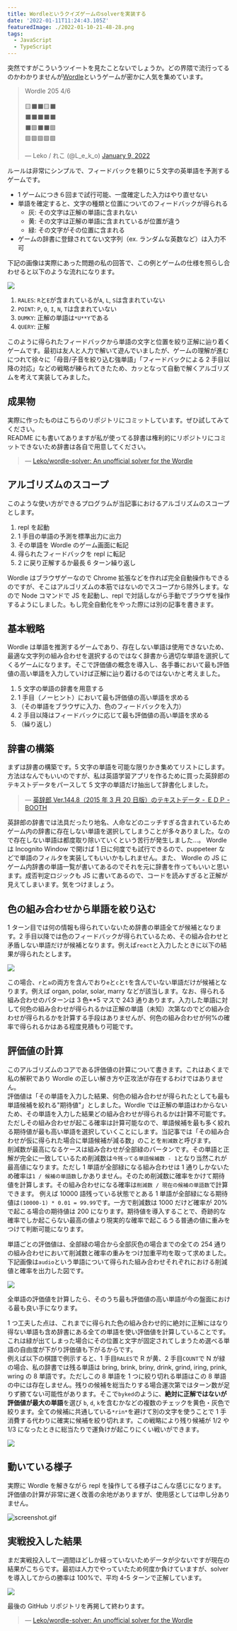 ```yaml
---
title: Wordleというクイズゲームのsolverを実装する
date: '2022-01-11T11:24:43.105Z'
featuredImage: ./2022-01-10-21-48-28.png
tags:
  - JavaScript
  - TypeScript
---
```


突然ですがこういうツイートを見たことないでしょうか。どの界隈で流行ってるのかわかりませんが[Wordle](https://www.powerlanguage.co.uk/wordle/)というゲームが密かに人気を集めています。

<blockquote class="twitter-tweet"><p lang="en" dir="ltr">Wordle 205 4/6<br><br>🟨⬛⬛🟨⬛<br>⬛⬛⬛⬛⬛<br>⬛🟩⬛⬛🟩<br>🟩🟩🟩🟩🟩</p>&mdash; Leko / れこ (@L_e_k_o) <a href="https://twitter.com/L_e_k_o/status/1480210232433278981?ref_src=twsrc%5Etfw">January 9, 2022</a></blockquote> <script async src="https://platform.twitter.com/widgets.js" charset="utf-8"></script>

ルールは非常にシンプルで、フィードバックを頼りに５文字の英単語を予測するゲームです。

- 1 ゲームにつき６回まで試行可能、一度確定した入力はやり直せない
- 単語を確定すると、文字の種類と位置についてのフィードバックが得られる
  - 灰: その文字は正解の単語に含まれない
  - 黄: その文字は正解の単語に含まれているが位置が違う
  - 緑: その文字がその位置に含まれる
- ゲームの辞書に登録されてない文字列（ex. ランダムな英数など）は入力不可

下記の画像は実際にあった問題の私の回答で、この例とゲームの仕様を照らし合わせると以下のような流れになります。

![](./2022-01-10-21-48-28.png)

1. `RALES`: `R`と`E`が含まれているが`A`, `L`, `S`は含まれていない
2. `POINT`: `P`, `O`, `I`, `N`, `T`は含まれていない
3. `DUMKY`: 正解の単語は`*U**Y`である
4. `QUERY`: 正解

このように得られたフィードバックから単語の文字と位置を絞り正解に辿り着くゲームです。最初は友人と人力で解いて遊んでいましたが、ゲームの理解が進むにつれて徐々に「母音/子音を絞り込む強単語」「フィードバックによる 2 手目以降の対応」などの戦略が練られてきたため、カッとなって自動で解くアルゴリズムを考えて実装してみました。

## 成果物

実際に作ったものはこちらのリポジトリにコミットしています。ぜひ試してみてください。  
README にも書いてありますが私が使ってる辞書は権利的にリポジトリにコミットできないため辞書は各自で用意してください。

> &mdash; [Leko/wordle-solver: An unofficial solver for the Wordle](https://github.com/Leko/wordle-solver)

## アルゴリズムのスコープ

このような使い方ができるプログラムが当記事におけるアルゴリズムのスコープとします。

1. repl を起動
2. 1 手目の単語の予測を標準出力に出力
3. その単語を Wordle のゲーム画面に転記
4. 得られたフィードバックを repl に転記
5. 2 に戻り正解するか最長 6 ターン繰り返し

Wordle はブラウザゲーなので Chrome 拡張などを作れば完全自動操作もできるのですが、そこはアルゴリズムの本筋ではないのでスコープから除外します。なので Node コマンドで JS を起動し、repl で対話しながら手動でブラウザを操作するようにしました。もし完全自動化をやった際には別の記事を書きます。

## 基本戦略

Wordle は単語を推測するゲームであり、存在しない単語は使用できないため、最適な文字列の組み合わせを選択するのではなく辞書から適切な単語を選択してくるゲームになります。そこで評価値の概念を導入し、各手番において最も評価値の高い単語を入力していけば正解に辿り着けるのではないかと考えました。

1. 5 文字の単語の辞書を用意する
2. 1 手目（ノーヒント）において最も評価値の高い単語を求める
3. （その単語をブラウザに入力、色のフィードバックを入力）
4. 2 手目以降はフィードバックに応じて最も評価値の高い単語を求める
5. （繰り返し）

## 辞書の構築

まずは辞書の構築です。5 文字の単語を可能な限りかき集めてリストにします。方法はなんでもいいのですが、私は英語学習アプリを作るために買った英辞郎のテキストデータをパースして 5 文字の単語だけ抽出して辞書化しました。

> &mdash; [英辞郎 Ver.144.8（2015 年 3 月 20 日版）のテキストデータ - ＥＤＰ - BOOTH](https://booth.pm/ja/items/777563)

英辞郎の辞書では法具だったり地名、人命などのニッチすぎる含まれているためゲーム内の辞書に存在しない単語を選択してしまうことが多々ありました。なので存在しない単語は都度取り除いていくという苦行が発生しました...。
Wordle は Incognito Window で開けば 1 日に何度でも試行できるので、puppeteer などで単語のフィルタを実装してもいいかもしれません。また、 Wordle の JS にゲーム内辞書の単語一覧が書いてあるのでそれを元に辞書を作ってもいいと思います。成否判定ロジックも JS に書いてあるので、コードを読みすぎると正解が見えてしまいます。気をつけましょう。

## 色の組み合わせから単語を絞り込む

1 ターン目では何の情報も得られていないため辞書の単語全てが候補となります。2 手目以降では色のフィードバックが得られているため、その組み合わせと矛盾しない単語だけが候補となります。例えば`react`と入力したときに以下の結果が得られたとします。

![](2022-01-16-16-16-32.png)

この場合、`r`と`a`の両方を含んでおり`e`と`c`と`t`を含んでいない単語だけが候補となります。例えば organ, polar, solar, marry などが該当します。なお、得られる組み合わせのパターンは 3 色\*\*5 マスで 243 通りあります。入力した単語に対して何色の組み合わせが得られるかは正解の単語（未知）次第なのでどの組み合わせが得られるかを計算する手段はありませんが、何色の組み合わせが何%の確率で得られるかはある程度見積もり可能です。

## 評価値の計算

このアルゴリズムのコアである評価値の計算について書きます。これはあくまで私の解釈であり Wordle の正しい解き方や正攻法が存在するわけではありません。  
評価値は「その単語を入力した結果、何色の組み合わせが得られたとしても最も単語候補を絞れる"期待値"」としました。Wordle では正解の単語はわからないため、その単語を入力した結果どの組み合わせが得られるかは計算不可能です。ただしその組み合わせが起こる確率は計算可能なので、単語候補を最も多く絞れる期待値が最も高い単語を選択していくことにします。当記事では「その組み合わせが仮に得られた場合に単語候補が減る数」のことを`削減数`と呼びます。  
削減数が最高になるケースは組み合わせが全部緑のパータンです。その単語と正解が完全に一致しているため削減数は`今残ってる単語候補数 - 1`となり当然これが最高値になります。ただし 1 単語が全部緑になる組み合わせは 1 通りしかないため確率は`1 / 候補の単語数`しかありません。そのため削減数に確率をかけて期待値を計算します。その組み合わせになる確率は`削減数 / 現在の候補の単語数`で計算できます。
例えば 10000 語残っている状態でとある 1 単語が全部緑になる期待値は`(10000-1) * 0.01 = 99.99`です。一方で削減数は 1000 だけど確率が 20%で起こる場合の期待値は 200 になります。期待値を導入することで、奇跡的な確率でしか起こらない最高の値より現実的な確率で起こるうる普通の値に重みをつけて判断可能になります。

単語ごとの評価値は、全部緑の場合から全部灰色の場合までの全ての 254 通りの組み合わせにおいて削減数と確率の重みをつけ加重平均を取って求めました。下記画像は`audio`という単語について得られた組み合わせそれぞれにおける削減値と確率を出力した図です。

![](2022-01-16-16-48-53.png)

全単語の評価値を計算したら、そのうち最も評価値の高い単語が今の盤面における最も良い手になります。

1 つ工夫した点は、これまでに得られた色の組み合わせ的に絶対に正解にはなり得ない単語も含め辞書にある全ての単語を使い評価値を計算していることです。これは緑が出てしまった場合にその位置と文字が固定されてしまうため選べる単語の自由度が下がり評価値も下がるからです。  
例えば以下の棋譜で例示すると、1 手目`RALES`で R が黄、2 手目`COUNT`で N が緑の場合、私の辞書では残る単語は bring, brink, briny, drink, grind, iring, prink, wring の 8 単語です。ただしこの 8 単語を 1 つに絞り切れる単語はこの 8 単語の中には存在しません。残りの候補を総当たりする場合運次第ではターン数が足りず勝てない可能性があります。そこで`byked`のように、**絶対に正解ではないが評価値が最大の単語**を選び `b`, `d`, `k`を含むかなどの複数のチェックを黄色・灰色で絞ります。全ての候補に共通している`*rin*`を避けて別の文字を使うことで 1 手消費する代わりに確実に候補を絞り切れます。この戦略により残り候補が 1/2 や 1/3 になったときに総当たりで運負けが起こりにくい戦いができます。

![](2022-01-16-16-53-09.png)

## 動いている様子

実際に Wordle を解きながら repl を操作してる様子はこんな感じになります。評価値の計算が非常に遅く改善の余地がありますが、使用感としては申し分ありません。

![screenshot.gif](https://github.com/Leko/wordle-solver/raw/main/docs/screenshot.gif)

## 実戦投入した結果

まだ実戦投入して一週間ほどしか経っていないためデータが少ないですが現在の結果がこちらです。最初は人力でやっていたため何度か負けていますが、solver を導入してからの勝率は 100%で、平均 4-5 ターンで正解しています。

![](2022-01-16-16-27-16.png)

最後の GitHub リポジトリを再掲して終わります。

> &mdash; [Leko/wordle-solver: An unofficial solver for the Wordle](https://github.com/Leko/wordle-solver)
